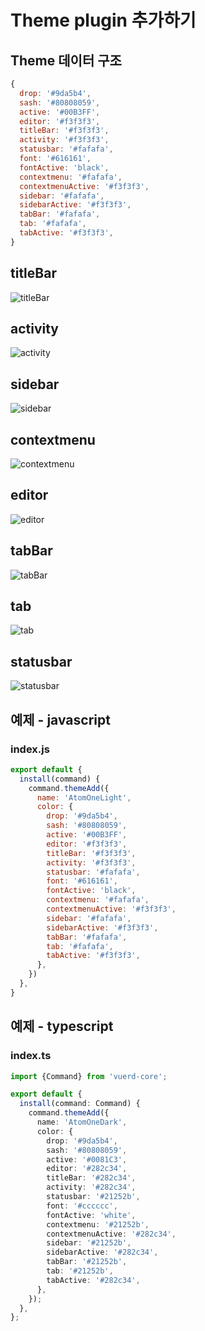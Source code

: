 # Theme plugin 추가하기

## Theme 데이터 구조
```javascript
{
  drop: '#9da5b4',
  sash: '#80808059',
  active: '#00B3FF',
  editor: '#f3f3f3',
  titleBar: '#f3f3f3',
  activity: '#f3f3f3',
  statusbar: '#fafafa',
  font: '#616161',
  fontActive: 'black',
  contextmenu: '#fafafa',
  contextmenuActive: '#f3f3f3',
  sidebar: '#fafafa',
  sidebarActive: '#f3f3f3',
  tabBar: '#fafafa',
  tab: '#fafafa',
  tabActive: '#f3f3f3',
}
```

## titleBar
![titleBar](/images/titleBar.png)
## activity
![activity](/images/activity.png)
## sidebar
![sidebar](/images/sidebar.png)
## contextmenu
![contextmenu](/images/contextmenu.png)
## editor
![editor](/images/editor.png)
## tabBar
![tabBar](/images/tabBar.png)
## tab
![tab](/images/tab.png)
## statusbar
![statusbar](/images/statusbar.png)

## 예제 - javascript
### index.js
```javascript
export default {
  install(command) {
    command.themeAdd({
      name: 'AtomOneLight',
      color: {
        drop: '#9da5b4',
        sash: '#80808059',
        active: '#00B3FF',
        editor: '#f3f3f3',
        titleBar: '#f3f3f3',
        activity: '#f3f3f3',
        statusbar: '#fafafa',
        font: '#616161',
        fontActive: 'black',
        contextmenu: '#fafafa',
        contextmenuActive: '#f3f3f3',
        sidebar: '#fafafa',
        sidebarActive: '#f3f3f3',
        tabBar: '#fafafa',
        tab: '#fafafa',
        tabActive: '#f3f3f3',
      },
    })
  },
}
```

## 예제 - typescript
### index.ts
```typescript
import {Command} from 'vuerd-core';

export default {
  install(command: Command) {
    command.themeAdd({
      name: 'AtomOneDark',
      color: {
        drop: '#9da5b4',
        sash: '#80808059',
        active: '#0081C3',
        editor: '#282c34',
        titleBar: '#282c34',
        activity: '#282c34',
        statusbar: '#21252b',
        font: '#cccccc',
        fontActive: 'white',
        contextmenu: '#21252b',
        contextmenuActive: '#282c34',
        sidebar: '#21252b',
        sidebarActive: '#282c34',
        tabBar: '#21252b',
        tab: '#21252b',
        tabActive: '#282c34',
      },
    });
  },
};
```
